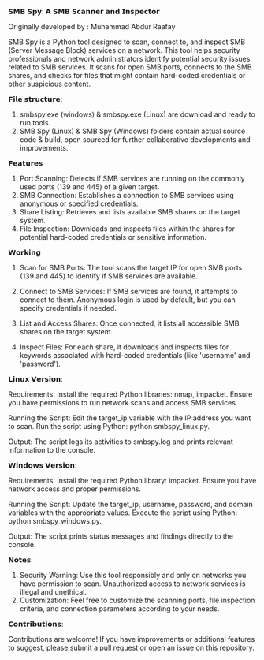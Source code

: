 𝗦𝗠𝗕 𝗦𝗽𝘆: 𝗔 𝗦𝗠𝗕 𝗦𝗰𝗮𝗻𝗻𝗲𝗿 𝗮𝗻𝗱 𝗜𝗻𝘀𝗽𝗲𝗰𝘁𝗼𝗿

Originally developed by : Muhammad Abdur Raafay

SMB Spy is a Python tool designed to scan, connect to, and inspect SMB (Server Message Block) services on a network. This tool helps security professionals and network administrators identify potential security issues related to SMB services. It scans for open SMB ports, connects to the SMB shares, and checks for files that might contain hard-coded credentials or other suspicious content.

𝗙𝗶𝗹𝗲 𝘀𝘁𝗿𝘂𝗰𝘁𝘂𝗿𝗲:
1. smbspy.exe (windows) & smbspy.exe (Linux) are download and ready to run tools.
2. SMB Spy (Linux) & SMB Spy (Windows) folders contain actual source code & build, open sourced for further collaborative developments and improvements.


𝗙𝗲𝗮𝘁𝘂𝗿𝗲𝘀

1. Port Scanning: Detects if SMB services are running on the commonly used ports (139 and 445) of a given target.
2. SMB Connection: Establishes a connection to SMB services using anonymous or specified credentials.
3. Share Listing: Retrieves and lists available SMB shares on the target system.
4. File Inspection: Downloads and inspects files within the shares for potential hard-coded credentials or sensitive information.

𝗪𝗼𝗿𝗸𝗶𝗻𝗴

1. Scan for SMB Ports:
        The tool scans the target IP for open SMB ports (139 and 445) to identify if SMB services are available.

2. Connect to SMB Services:
        If SMB services are found, it attempts to connect to them. Anonymous login is used by default, but you can specify credentials if needed.

3. List and Access Shares:
        Once connected, it lists all accessible SMB shares on the target system.

4. Inspect Files:
        For each share, it downloads and inspects files for keywords associated with hard-coded credentials (like 'username' and 'password').

𝗟𝗶𝗻𝘂𝘅 𝗩𝗲𝗿𝘀𝗶𝗼𝗻:

Requirements:
        Install the required Python libraries: nmap, impacket.
        Ensure you have permissions to run network scans and access SMB services.

Running the Script:
        Edit the target_ip variable with the IP address you want to scan.
        Run the script using Python: python smbspy_linux.py.

Output:
        The script logs its activities to smbspy.log and prints relevant information to the console.

𝗪𝗶𝗻𝗱𝗼𝘄𝘀 𝗩𝗲𝗿𝘀𝗶𝗼𝗻:

Requirements:
        Install the required Python library: impacket.
        Ensure you have network access and proper permissions.

Running the Script:
        Update the target_ip, username, password, and domain variables with the appropriate values.
        Execute the script using Python: python smbspy_windows.py.

Output:
        The script prints status messages and findings directly to the console.

𝗡𝗼𝘁𝗲𝘀:

1. Security Warning: Use this tool responsibly and only on networks you have permission to scan. Unauthorized access to network services is illegal and unethical.
2. Customization: Feel free to customize the scanning ports, file inspection criteria, and connection parameters according to your needs.

𝗖𝗼𝗻𝘁𝗿𝗶𝗯𝘂𝘁𝗶𝗼𝗻𝘀:

Contributions are welcome! If you have improvements or additional features to suggest, please submit a pull request or open an issue on this repository.

